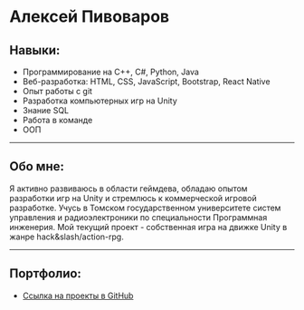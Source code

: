 # Алексей Пивоваров

## Навыки:
- Программирование на C++, C#, Python, Java
- Веб-разработка: HTML, CSS, JavaScript, Bootstrap, React Native
- Опыт работы с git
- Разработка компьютерных игр на Unity
- Знание SQL
- Работа в команде
- ООП

---

## Обо мне:
Я активно развиваюсь в области геймдева, обладаю опытом разработки игр на Unity и стремлюсь к коммерческой игровой разработке. Учусь в Томском государственном университете систем управления и радиоэлектроники по специальности Программная инженерия. Мой текущий проект - собственная игра на движке Unity в жанре hack&slash/action-rpg. 

---

## Портфолио:
- [Ссылка на проекты в GitHub](https://github.com/MizAless)


<!--
**MizAless/MizAless** is a ✨ _special_ ✨ repository because its `README.md` (this file) appears on your GitHub profile.

Here are some ideas to get you started:

- 🔭 I’m currently working on ...
- 🌱 I’m currently learning ...
- 👯 I’m looking to collaborate on ...
- 🤔 I’m looking for help with ...
- 💬 Ask me about ...
- 📫 How to reach me: ...
- 😄 Pronouns: ...
- ⚡ Fun fact: ...
-->
